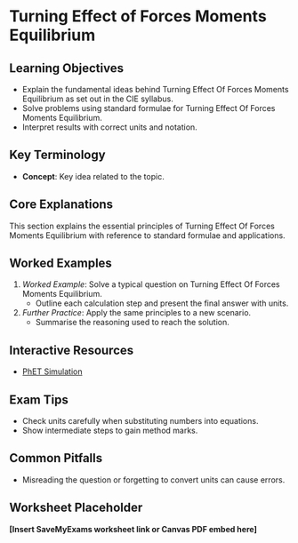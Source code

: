 # Turning Effect of Forces Moments Equilibrium

## Learning Objectives
- Explain the fundamental ideas behind Turning Effect Of Forces Moments Equilibrium as set out in the CIE syllabus.
- Solve problems using standard formulae for Turning Effect Of Forces Moments Equilibrium.
- Interpret results with correct units and notation.

## Key Terminology
- **Concept**: Key idea related to the topic.

## Core Explanations
This section explains the essential principles of Turning Effect Of Forces Moments Equilibrium with reference to standard formulae and applications.

## Worked Examples
1. *Worked Example*: Solve a typical question on Turning Effect Of Forces Moments Equilibrium.
   - Outline each calculation step and present the final answer with units.
2. *Further Practice*: Apply the same principles to a new scenario.
   - Summarise the reasoning used to reach the solution.

## Interactive Resources
- [PhET Simulation](https://phet.colorado.edu/)

## Exam Tips
- Check units carefully when substituting numbers into equations.
- Show intermediate steps to gain method marks.

## Common Pitfalls
- Misreading the question or forgetting to convert units can cause errors.

## Worksheet Placeholder
**[Insert SaveMyExams worksheet link or Canvas PDF embed here]**
